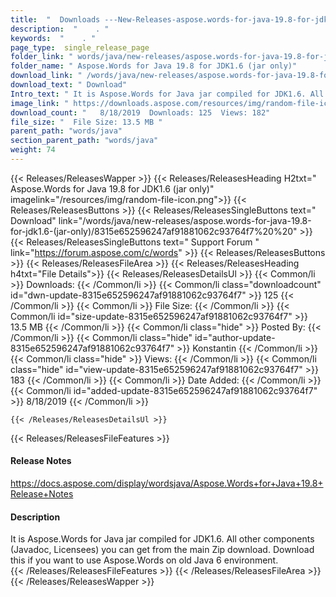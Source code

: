 ```yaml
---
title:  "  Downloads ---New-Releases-aspose.words-for-java-19.8-for-jdk1.6-(jar-only) . " 
description:  "    . " 
keywords:  "    . " 
page_type:  single_release_page
folder_link: " words/java/new-releases/aspose.words-for-java-19.8-for-jdk1.6-(jar-only)/"
folder_name: " Aspose.Words for Java 19.8 for JDK1.6 (jar only)"
download_link: " /words/java/new-releases/aspose.words-for-java-19.8-for-jdk1.6-(jar-only)/8315e652596247af91881062c93764f7"
download_text: " Download"
Intro_text: " It is Aspose.Words for Java jar compiled for JDK1.6. All other components (Javad..."
image_link: " https://downloads.aspose.com/resources/img/random-file-icon.png"
download_count: "   8/18/2019  Downloads: 125  Views: 182"
file_size: "  File Size: 13.5 MB "
parent_path: "words/java"
section_parent_path: "words/java"
weight: 74 
---
```


{{< Releases/ReleasesWapper >}}
  {{< Releases/ReleasesHeading H2txt=" Aspose.Words for Java 19.8 for JDK1.6 (jar only)" imagelink="/resources/img/random-file-icon.png">}}
  {{< Releases/ReleasesButtons >}}
    {{< Releases/ReleasesSingleButtons text=" Download" link="/words/java/new-releases/aspose.words-for-java-19.8-for-jdk1.6-(jar-only)/8315e652596247af91881062c93764f7%20%20" >}}
    {{< Releases/ReleasesSingleButtons text=" Support Forum " link="https://forum.aspose.com/c/words" >}}
  {{< Releases/ReleasesButtons >}}
  {{< Releases/ReleasesFileArea >}}
    {{< Releases/ReleasesHeading h4txt="File Details">}}
    {{< Releases/ReleasesDetailsUl >}}
            {{< Common/li  >}} Downloads: {{< /Common/li >}} 
      {{< Common/li class="downloadcount" id="dwn-update-8315e652596247af91881062c93764f7" >}} 125 {{< /Common/li >}} 
      {{< Common/li  >}} File Size: {{< /Common/li >}} 
      {{< Common/li id="size-update-8315e652596247af91881062c93764f7" >}} 13.5 MB {{< /Common/li >}} 
      {{< Common/li  class="hide" >}} Posted By: {{< /Common/li >}} 
      {{< Common/li class="hide" id="author-update-8315e652596247af91881062c93764f7" >}} Konstantin {{< /Common/li >}} 
      {{< Common/li class="hide"  >}} Views: {{< /Common/li >}} 
      {{< Common/li class="hide" id="view-update-8315e652596247af91881062c93764f7" >}} 183 {{< /Common/li >}} 
      {{< Common/li  >}} Date Added: {{< /Common/li >}} 
      {{< Common/li id="added-update-8315e652596247af91881062c93764f7" >}} 8/18/2019 {{< /Common/li >}} 

    {{< /Releases/ReleasesDetailsUl >}}

  {{< Releases/ReleasesFileFeatures >}}
      <h4>Release Notes</h4><div><a href="https://docs.aspose.com/display/wordsjava/Aspose.Words+for+Java+19.8+Release+Notes">https://docs.aspose.com/display/wordsjava/Aspose.Words+for+Java+19.8+Release+Notes</a></div><h4>Description</h4><div class="HTMLDescription">It is Aspose.Words for Java jar compiled for JDK1.6. All other components (Javadoc, Licensees) you can get from the main Zip download. Download this if you want to use Aspose.Words on old Java 6 environment.</div>
  {{< /Releases/ReleasesFileFeatures >}}
 {{< /Releases/ReleasesFileArea >}}
{{< /Releases/ReleasesWapper >}}


